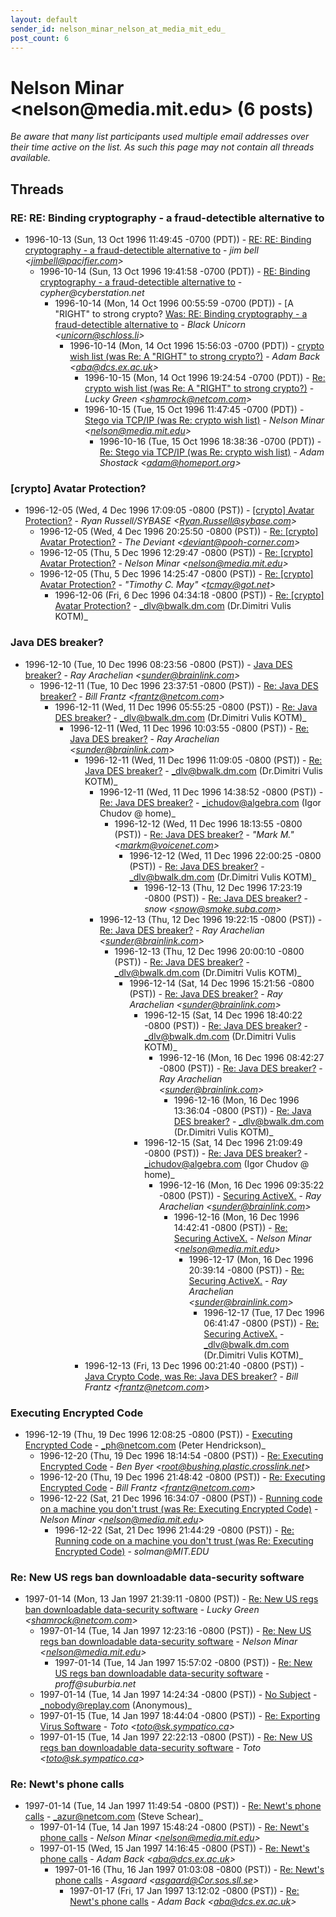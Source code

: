 ```yaml
---
layout: default
sender_id: nelson_minar_nelson_at_media_mit_edu_
post_count: 6
---
```


# Nelson Minar <nelson<span>@</span>media.mit.edu> (6 posts)

_Be aware that many list participants used multiple email addresses over their time active on the list. As such this page may not contain all threads available._

## Threads

### RE: RE: Binding cryptography - a fraud-detectible alternative to
+ 1996-10-13 (Sun, 13 Oct 1996 11:49:45 -0700 (PDT)) - [RE: RE: Binding cryptography - a fraud-detectible alternative to](/archive/1996/10/d5b767e54dfbedadfaf61669fb04a847072374401613bf6673253e1501d039e0) - _jim bell \<jimbell@pacifier.com\>_
  + 1996-10-14 (Sun, 13 Oct 1996 19:41:58 -0700 (PDT)) - [RE: Binding cryptography - a fraud-detectible alternative  to](/archive/1996/10/c8e05b56b7f4e35d1aa16c4798b8e6c10ec922157b7716b3a14f0a679526f289) - _cypher@cyberstation.net_
    + 1996-10-14 (Mon, 14 Oct 1996 00:55:59 -0700 (PDT)) - [A "RIGHT" to strong crypto?  [Was: RE: Binding cryptography - a fraud-detectible alternative  to](/archive/1996/10/2c2fb4965f47e7ba72525851e6cf207e3495ca130c6cae36f2ddf3b928080201) - _Black Unicorn \<unicorn@schloss.li\>_
      + 1996-10-14 (Mon, 14 Oct 1996 15:56:03 -0700 (PDT)) - [crypto wish list (was Re: A "RIGHT" to strong crypto?)](/archive/1996/10/a99fdbe16d8d60c2cfec844b49fcbf77b048cd8ccfd788546a34848141419676) - _Adam Back \<aba@dcs.ex.ac.uk\>_
        + 1996-10-15 (Mon, 14 Oct 1996 19:24:54 -0700 (PDT)) - [Re: crypto wish list (was Re: A "RIGHT" to strong crypto?)](/archive/1996/10/9f84661d677cf4c05317698bd9b390ed94d8e4c66d79e63dd886fb967570a638) - _Lucky Green \<shamrock@netcom.com\>_
        + 1996-10-15 (Tue, 15 Oct 1996 11:47:45 -0700 (PDT)) - [Stego via TCP/IP (was Re: crypto wish list)](/archive/1996/10/6373995d7c82bb1e61957cea91650e0e041c6b892d2d43b992763a0d60a0438e) - _Nelson Minar \<nelson@media.mit.edu\>_
          + 1996-10-16 (Tue, 15 Oct 1996 18:38:36 -0700 (PDT)) - [Re: Stego via TCP/IP (was Re: crypto wish list)](/archive/1996/10/13d6a678fcec89372fddeecdbcb1a8783dfd7da0a0781ccda037854dbdbcd553) - _Adam Shostack \<adam@homeport.org\>_

### [crypto] Avatar Protection?
+ 1996-12-05 (Wed, 4 Dec 1996 17:09:05 -0800 (PST)) - [[crypto] Avatar Protection?](/archive/1996/12/d5e950886cdb96294bba25d6981d3138c5ba31fec5a3081b9cd2aa1327c67ece) - _Ryan Russell/SYBASE \<Ryan.Russell@sybase.com\>_
  + 1996-12-05 (Wed, 4 Dec 1996 20:25:50 -0800 (PST)) - [Re: [crypto] Avatar Protection?](/archive/1996/12/6d00ad66bc4819de09000579aea59c36fca6b1442535ba809258ddf7a11b10ea) - _The Deviant \<deviant@pooh-corner.com\>_
  + 1996-12-05 (Thu, 5 Dec 1996 12:29:47 -0800 (PST)) - [Re: [crypto] Avatar Protection?](/archive/1996/12/86aa7254dfd140288e685360e89452916a2c76f2f92a6a121280dda86f157efc) - _Nelson Minar \<nelson@media.mit.edu\>_
  + 1996-12-05 (Thu, 5 Dec 1996 14:25:47 -0800 (PST)) - [Re: [crypto] Avatar Protection?](/archive/1996/12/a6651ad7f1ea254ae0c99d8c9be445778b9e3e9efab7a9e8c315e7440d7c5dd5) - _"Timothy C. May" \<tcmay@got.net\>_
    + 1996-12-06 (Fri, 6 Dec 1996 04:34:18 -0800 (PST)) - [Re: [crypto] Avatar Protection?](/archive/1996/12/9504d135a53c5523e6684875a0832733c46069d7e5dbafa67972f40b3351a5e0) - _dlv@bwalk.dm.com (Dr.Dimitri Vulis KOTM)_

### Java DES breaker?
+ 1996-12-10 (Tue, 10 Dec 1996 08:23:56 -0800 (PST)) - [Java DES breaker?](/archive/1996/12/b0b36153be219450127e5ebfab3472cfe09ad7e0b24c336b3d2230795ae4f5d5) - _Ray Arachelian \<sunder@brainlink.com\>_
  + 1996-12-11 (Tue, 10 Dec 1996 23:37:51 -0800 (PST)) - [Re: Java DES breaker?](/archive/1996/12/a9da789c68c8f0865b718c77ac1d56efdeedef650a50067718684b26ab8fee9e) - _Bill Frantz \<frantz@netcom.com\>_
    + 1996-12-11 (Wed, 11 Dec 1996 05:55:25 -0800 (PST)) - [Re: Java DES breaker?](/archive/1996/12/51d092f922429b4aae287bfc43a3ce6d5965fb3a54c7b3cc3e8357a4775a6f2a) - _dlv@bwalk.dm.com (Dr.Dimitri Vulis KOTM)_
      + 1996-12-11 (Wed, 11 Dec 1996 10:03:55 -0800 (PST)) - [Re: Java DES breaker?](/archive/1996/12/d13fdb8537c9d6308d2da67e6bb0cecd01911fd2a9a5d0074f7c99f9f6c1ea36) - _Ray Arachelian \<sunder@brainlink.com\>_
        + 1996-12-11 (Wed, 11 Dec 1996 11:09:05 -0800 (PST)) - [Re: Java DES breaker?](/archive/1996/12/f532c7b9ff31b4ddacc94e1e4014c2d6a223854309ca2343f6cb5d2a285bc0d7) - _dlv@bwalk.dm.com (Dr.Dimitri Vulis KOTM)_
          + 1996-12-11 (Wed, 11 Dec 1996 14:38:52 -0800 (PST)) - [Re: Java DES breaker?](/archive/1996/12/945f553ec943cbe1af4ac6ec0d8e4d5ea16abd9f9abdae666597adfdea2f65e7) - _ichudov@algebra.com (Igor Chudov @ home)_
            + 1996-12-12 (Wed, 11 Dec 1996 18:13:55 -0800 (PST)) - [Re: Java DES breaker?](/archive/1996/12/081b27245457001b8077bbe3232986ed98c2217480e89160b3702b9957b373d3) - _"Mark M." \<markm@voicenet.com\>_
              + 1996-12-12 (Wed, 11 Dec 1996 22:00:25 -0800 (PST)) - [Re: Java DES breaker?](/archive/1996/12/aa948b0ba56ab80ec492898fed67e0c3dcaaa6e7469919775c9e04354ff2e4aa) - _dlv@bwalk.dm.com (Dr.Dimitri Vulis KOTM)_
                + 1996-12-13 (Thu, 12 Dec 1996 17:23:19 -0800 (PST)) - [Re: Java DES breaker?](/archive/1996/12/51fbc28d042c60b593bdbea6985258b6f3858fdf9bee36c651c752008f7eeffb) - _snow \<snow@smoke.suba.com\>_
          + 1996-12-13 (Thu, 12 Dec 1996 19:22:15 -0800 (PST)) - [Re: Java DES breaker?](/archive/1996/12/8936a60663e643d03b7fa18df1ffbbc845e5d2159d55815e4d1dad02f314937c) - _Ray Arachelian \<sunder@brainlink.com\>_
            + 1996-12-13 (Thu, 12 Dec 1996 20:00:10 -0800 (PST)) - [Re: Java DES breaker?](/archive/1996/12/9e9d7bb7457fe002bfb498b476dc79778ff3c15188a01f3321119ae1513c5f6c) - _dlv@bwalk.dm.com (Dr.Dimitri Vulis KOTM)_
              + 1996-12-14 (Sat, 14 Dec 1996 15:21:56 -0800 (PST)) - [Re: Java DES breaker?](/archive/1996/12/fa06ce66776ea15d66d93da034584a505b7268a279c556db4031e3d4fa6f4585) - _Ray Arachelian \<sunder@brainlink.com\>_
                + 1996-12-15 (Sat, 14 Dec 1996 18:40:22 -0800 (PST)) - [Re: Java DES breaker?](/archive/1996/12/8264186db9439bf2a1ef4e5610508003b86c5563be76feefa10b53f159988319) - _dlv@bwalk.dm.com (Dr.Dimitri Vulis KOTM)_
                  + 1996-12-16 (Mon, 16 Dec 1996 08:42:27 -0800 (PST)) - [Re: Java DES breaker?](/archive/1996/12/48f534f8abb87f16f989b15213b8d92622c0afdb352da256269833bf2b629d4a) - _Ray Arachelian \<sunder@brainlink.com\>_
                    + 1996-12-16 (Mon, 16 Dec 1996 13:36:04 -0800 (PST)) - [Re: Java DES breaker?](/archive/1996/12/8524c5b6263148d41b4c566ebd81b1909067f53cc020188946585ccb0d854c19) - _dlv@bwalk.dm.com (Dr.Dimitri Vulis KOTM)_
                + 1996-12-15 (Sat, 14 Dec 1996 21:09:49 -0800 (PST)) - [Re: Java DES breaker?](/archive/1996/12/7e8bbc67242e790e90b31289e50c0fa2f542baa2ad27abf835a2a9a78bfc985e) - _ichudov@algebra.com (Igor Chudov @ home)_
                  + 1996-12-16 (Mon, 16 Dec 1996 09:35:22 -0800 (PST)) - [Securing ActiveX.](/archive/1996/12/963e57578e1593eaa061afedb58c563cbe121494f0e67e76be3f4c0f37ff79f3) - _Ray Arachelian \<sunder@brainlink.com\>_
                    + 1996-12-16 (Mon, 16 Dec 1996 14:42:41 -0800 (PST)) - [Re: Securing ActiveX.](/archive/1996/12/51061f83731cb126b2ea4a3c7130c91aaffebdebde7ebde80bb5cfcba9051abe) - _Nelson Minar \<nelson@media.mit.edu\>_
                      + 1996-12-17 (Mon, 16 Dec 1996 20:39:14 -0800 (PST)) - [Re: Securing ActiveX.](/archive/1996/12/61750e79375a8ab99f07fbdc62250c0290f744e881da808a0aa330c5909a2e53) - _Ray Arachelian \<sunder@brainlink.com\>_
                        + 1996-12-17 (Tue, 17 Dec 1996 06:41:47 -0800 (PST)) - [Re: Securing ActiveX.](/archive/1996/12/7e912e1ab5ba1335be201186efe7edf35e48a6d60ad958e7fdc6e01a9b209888) - _dlv@bwalk.dm.com (Dr.Dimitri Vulis KOTM)_
        + 1996-12-13 (Fri, 13 Dec 1996 00:21:40 -0800 (PST)) - [Java Crypto Code, was Re: Java DES breaker?](/archive/1996/12/b6cd113a6a9e5bb81bdd3ae075965b56ec6a1c4449a16f908412067b84f5d713) - _Bill Frantz \<frantz@netcom.com\>_

### Executing Encrypted Code
+ 1996-12-19 (Thu, 19 Dec 1996 12:08:25 -0800 (PST)) - [Executing Encrypted Code](/archive/1996/12/0ca8a795460f9a674c16277e43b18692d9e577cd9ee594d97a3df2b098e560ed) - _ph@netcom.com (Peter Hendrickson)_
  + 1996-12-20 (Thu, 19 Dec 1996 18:14:54 -0800 (PST)) - [Re: Executing Encrypted Code](/archive/1996/12/ed52d0bf56d8ff5a432d30da437d67e5aea4cc50386abee9f6707ba911f8f721) - _Ben Byer \<root@bushing.plastic.crosslink.net\>_
  + 1996-12-20 (Thu, 19 Dec 1996 21:48:42 -0800 (PST)) - [Re: Executing Encrypted Code](/archive/1996/12/2f1cfe69e9027efd714f610deecb2481ec7ec29ab361ea78fb18e23045decf2c) - _Bill Frantz \<frantz@netcom.com\>_
  + 1996-12-22 (Sat, 21 Dec 1996 16:34:07 -0800 (PST)) - [Running code on a machine you don't trust (was Re: Executing Encrypted Code)](/archive/1996/12/b482b257426d02170e2eec4d562ed9b462ac19703fd4a065f5aaccbed9777457) - _Nelson Minar \<nelson@media.mit.edu\>_
    + 1996-12-22 (Sat, 21 Dec 1996 21:44:29 -0800 (PST)) - [Re: Running code on a machine you don't trust (was Re: Executing Encrypted Code)](/archive/1996/12/cdf26150761387e98b3945a14174e026b75b9c732919a782c1dad704e1bd5849) - _solman@MIT.EDU_

### Re: New US regs ban downloadable data-security software
+ 1997-01-14 (Mon, 13 Jan 1997 21:39:11 -0800 (PST)) - [Re: New US regs ban downloadable data-security software](/archive/1997/01/bb9280c6b1fff58ef71507801f9f13da2534e5a66a6c611ce5fd11e5c6cd9d08) - _Lucky Green \<shamrock@netcom.com\>_
  + 1997-01-14 (Tue, 14 Jan 1997 12:23:16 -0800 (PST)) - [Re: New US regs ban downloadable data-security software](/archive/1997/01/a552666e424d6a2b81ea8d12106733f38ad3978d8a29659eb5ecb437480b5f00) - _Nelson Minar \<nelson@media.mit.edu\>_
    + 1997-01-14 (Tue, 14 Jan 1997 15:57:02 -0800 (PST)) - [Re: New US regs ban downloadable data-security software](/archive/1997/01/80abbcd21eea02077e855aa64258322698cf17d7c121771983d91f543a44866e) - _proff@suburbia.net_
  + 1997-01-14 (Tue, 14 Jan 1997 14:24:34 -0800 (PST)) - [No Subject](/archive/1997/01/286ffa4b6a34fbd251c32465cc6222c2da8a2fcfdb1f91a928c0e45237541ef9) - _nobody@replay.com (Anonymous)_
  + 1997-01-15 (Tue, 14 Jan 1997 18:44:04 -0800 (PST)) - [Re: Exporting Virus Software](/archive/1997/01/15b16490507a658fb2914d6afc8acfbae1c326caa7406709f17c916a5ff42070) - _Toto \<toto@sk.sympatico.ca\>_
  + 1997-01-15 (Tue, 14 Jan 1997 22:22:13 -0800 (PST)) - [Re: New US regs ban downloadable data-security software](/archive/1997/01/b7ba391062fedea397a045df2e02c5ffa438c3ae479294d555690c83c86974ec) - _Toto \<toto@sk.sympatico.ca\>_

### Re: Newt's phone calls
+ 1997-01-14 (Tue, 14 Jan 1997 11:49:54 -0800 (PST)) - [Re: Newt's phone calls](/archive/1997/01/d533fb98e4a88a4b15634c69c285a69fe1f251a2e8ac86faf2b4917b3b1aabdc) - _azur@netcom.com (Steve Schear)_
  + 1997-01-14 (Tue, 14 Jan 1997 15:48:24 -0800 (PST)) - [Re: Newt's phone calls](/archive/1997/01/88848d276a872270e8f846a0be3132576aa5513c304e318503528c764ab3452f) - _Nelson Minar \<nelson@media.mit.edu\>_
  + 1997-01-15 (Wed, 15 Jan 1997 14:16:45 -0800 (PST)) - [Re: Newt's phone calls](/archive/1997/01/3df3a032bc46fbae3367f7ee49b420c7ac2e24b8d89bec63de562faec80542b5) - _Adam Back \<aba@dcs.ex.ac.uk\>_
    + 1997-01-16 (Thu, 16 Jan 1997 01:03:08 -0800 (PST)) - [Re: Newt's phone calls](/archive/1997/01/7723aa51bc704e8a056bb37163a451ed7dffd54f9f4d010deb79e7b7a6e923e2) - _Asgaard \<asgaard@Cor.sos.sll.se\>_
      + 1997-01-17 (Fri, 17 Jan 1997 13:12:02 -0800 (PST)) - [Re: Newt's phone calls](/archive/1997/01/d0c7d49bb6d88855472f9747e50dbe571cf74d305ee6725dbdc314ae15048ce1) - _Adam Back \<aba@dcs.ex.ac.uk\>_


